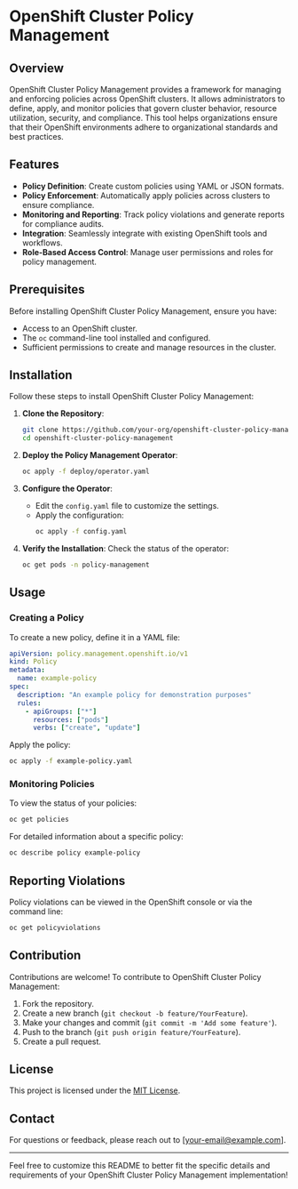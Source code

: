 # OpenShift Cluster Policy Management

## Overview

OpenShift Cluster Policy Management provides a framework for managing and enforcing policies across OpenShift clusters. It allows administrators to define, apply, and monitor policies that govern cluster behavior, resource utilization, security, and compliance. This tool helps organizations ensure that their OpenShift environments adhere to organizational standards and best practices.

## Features

- **Policy Definition**: Create custom policies using YAML or JSON formats.
- **Policy Enforcement**: Automatically apply policies across clusters to ensure compliance.
- **Monitoring and Reporting**: Track policy violations and generate reports for compliance audits.
- **Integration**: Seamlessly integrate with existing OpenShift tools and workflows.
- **Role-Based Access Control**: Manage user permissions and roles for policy management.

## Prerequisites

Before installing OpenShift Cluster Policy Management, ensure you have:

- Access to an OpenShift cluster.
- The `oc` command-line tool installed and configured.
- Sufficient permissions to create and manage resources in the cluster.

## Installation

Follow these steps to install OpenShift Cluster Policy Management:

1. **Clone the Repository**:
   ```bash
   git clone https://github.com/your-org/openshift-cluster-policy-management.git
   cd openshift-cluster-policy-management
   ```

2. **Deploy the Policy Management Operator**:
   ```bash
   oc apply -f deploy/operator.yaml
   ```

3. **Configure the Operator**:
   - Edit the `config.yaml` file to customize the settings.
   - Apply the configuration:
     ```bash
     oc apply -f config.yaml
     ```

4. **Verify the Installation**:
   Check the status of the operator:
   ```bash
   oc get pods -n policy-management
   ```

## Usage

### Creating a Policy

To create a new policy, define it in a YAML file:

```yaml
apiVersion: policy.management.openshift.io/v1
kind: Policy
metadata:
  name: example-policy
spec:
  description: "An example policy for demonstration purposes"
  rules:
    - apiGroups: ["*"]
      resources: ["pods"]
      verbs: ["create", "update"]
```

Apply the policy:

```bash
oc apply -f example-policy.yaml
```

### Monitoring Policies

To view the status of your policies:

```bash
oc get policies
```

For detailed information about a specific policy:

```bash
oc describe policy example-policy
```

## Reporting Violations

Policy violations can be viewed in the OpenShift console or via the command line:

```bash
oc get policyviolations
```

## Contribution

Contributions are welcome! To contribute to OpenShift Cluster Policy Management:

1. Fork the repository.
2. Create a new branch (`git checkout -b feature/YourFeature`).
3. Make your changes and commit (`git commit -m 'Add some feature'`).
4. Push to the branch (`git push origin feature/YourFeature`).
5. Create a pull request.

## License

This project is licensed under the [MIT License](LICENSE).

## Contact

For questions or feedback, please reach out to [your-email@example.com].

---

Feel free to customize this README to better fit the specific details and requirements of your OpenShift Cluster Policy Management implementation!
